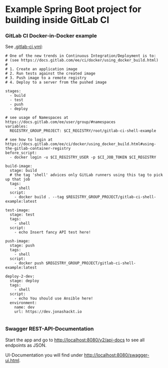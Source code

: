 Example Spring Boot project for building inside GitLab CI
=============================

### GitLab CI Docker-in-Docker example

See [.gitlab-ci.yml](.gitlab-ci.yml):

```
# One of the new trends in Continuous Integration/Deployment is to:
# (see https://docs.gitlab.com/ee/ci/docker/using_docker_build.html)
#
# 1. Create an application image
# 2. Run tests against the created image
# 3. Push image to a remote registry
# 4. Deploy to a server from the pushed image

stages:
  - build
  - test
  - push
  - deploy

# see usage of Namespaces at https://docs.gitlab.com/ee/user/group/#namespaces
variables:
  REGISTRY_GROUP_PROJECT: $CI_REGISTRY/root/gitlab-ci-shell-example

# see how to login at https://docs.gitlab.com/ee/ci/docker/using_docker_build.html#using-the-gitlab-container-registry
before_script:
  - docker login -u $CI_REGISTRY_USER -p $CI_JOB_TOKEN $CI_REGISTRY

build-image:
  stage: build
  # the tag 'shell' advices only GitLab runners using this tag to pick up that job
  tags:
    - shell
  script:
    - docker build . --tag $REGISTRY_GROUP_PROJECT/gitlab-ci-shell-example:latest

test-image:
  stage: test
  tags:
    - shell
  script:
    - echo Insert fancy API test here!

push-image:
  stage: push
  tags:
    - shell
  script:
    - docker push $REGISTRY_GROUP_PROJECT/gitlab-ci-shell-example:latest

deploy-2-dev:
  stage: deploy
  tags:
    - shell
  script:
    - echo You should use Ansible here!
  environment:
    name: dev
    url: https://dev.jonashackt.io


```

### Swagger REST-API-Documentation

Start the app and go to [http://localhost:8080/v2/api-docs](http://localhost:8080/v2/api-docs) to see all endpoints as JSON.

UI-Documentation you will find under [http://localhost:8080/swagger-ui.html](http://localhost:8080/swagger-ui.html).